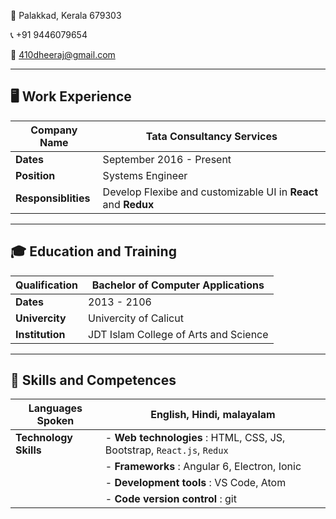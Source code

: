 🏡 Palakkad, Kerala 679303

📞 +91 9446079654

📧 410dheeraj@gmail.com

---

## 🖥 Work Experience

| **Company Name**    | Tata Consultancy Services                                      |
| ------------------- | -------------------------------------------------------------- |
| **Dates**           | September 2016 - Present                                       |
| **Position**        | Systems Engineer                                               |
| **Responsiblities** | Develop Flexibe and customizable UI in **React** and **Redux** |

---

## 🎓 Education and Training

| **Qualification** | Bachelor of Computer Applications     |
| ----------------- | ------------------------------------- |
| **Dates**         | 2013 - 2106                           |
| **Univercity**    | Univercity of Calicut                 |
| **Institution**   | JDT Islam College of Arts and Science |

---

## 🤸 Skills and Competences

| **Languages Spoken**  | English, Hindi, malayalam                                              |
| --------------------- | ---------------------------------------------------------------------- |
| **Technology Skills** | - **Web technologies** : HTML, CSS, JS, Bootstrap, `React.js`, `Redux` |
|                       | - **Frameworks** : Angular 6, Electron, Ionic                          |
|                       | - **Development tools** : VS Code, Atom                                |
|                       | - **Code version control** : git                                       |

